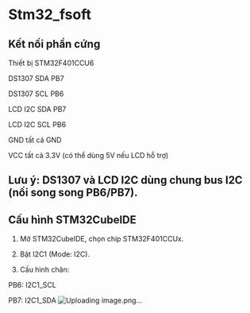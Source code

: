 # Stm32_fsoft
## Kết nối phần cứng
Thiết bị STM32F401CCU6

DS1307 SDA	PB7

DS1307 SCL	PB6

LCD I2C SDA	PB7

LCD I2C SCL	PB6

GND tất cả	GND

VCC tất cả	3.3V (có thể dùng 5V nếu LCD hỗ trợ)
## Lưu ý: DS1307 và LCD I2C dùng chung bus I2C (nối song song PB6/PB7).
## Cấu hình STM32CubeIDE
1. Mở STM32CubeIDE, chọn chip STM32F401CCUx.

2. Bật I2C1 (Mode: I2C).

3. Cấu hình chân:

PB6: I2C1_SCL

PB7: I2C1_SDA
![Uploading image.png…]()

